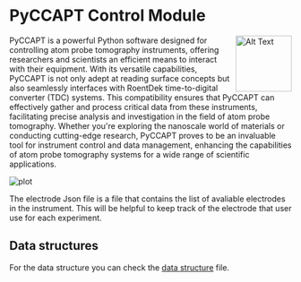 # PyCCAPT Control Module

<img align="right" src="https://github.com/mmonajem/pyccapt/blob/main/pyccapt/files/logo2.png" alt="Alt Text" width="100" height="100">

PyCCAPT is a powerful Python software designed for controlling atom probe tomography instruments, offering researchers
and scientists an efficient means to interact with their equipment. With its versatile capabilities, PyCCAPT is not only
adept at reading surface concepts but also seamlessly interfaces with RoentDek time-to-digital converter (TDC) systems.
This compatibility ensures that PyCCAPT can effectively gather and process critical data from these instruments,
facilitating precise analysis and investigation in the field of atom probe tomography. Whether you're exploring the
nanoscale world of materials or conducting cutting-edge research, PyCCAPT proves to be an invaluable tool for instrument
control and data management, enhancing the capabilities of atom probe tomography systems for a wide range of scientific
applications.

![plot](https://github.com/mmonajem/pyccapt/blob/main/pyccapt/files/advance_gui.png)

The electrode Json file is a file that contains the list of avaliable electrodes in the instrument.
This will be helpful to keep track of the electrode that user use for each experiment.

## Data structures

For the data structure you can check the [data structure](DATA_STRUCTURE.md) file.


